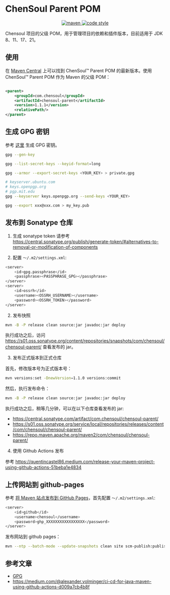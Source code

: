 # ChenSoul Parent POM

<p align="center">
  <a href="https://search.maven.org/artifact/com.chensoul/chensoul-parent">
    <img alt="maven" src="https://img.shields.io/maven-central/v/com.chensoul/chensoul-parent.svg?style=flat-square"/>
  </a>

  <a href="https://www.apache.org/licenses/LICENSE-2.0">
    <img alt="code style" src="https://img.shields.io/badge/license-Apache%202-4EB1BA.svg?style=flat-square"/>
  </a>
</p>


Chensoul 项目的父级 POM，用于管理项目的依赖和插件版本，目前适用于 JDK 8、11、17、21。

## 使用

在 [Maven Central](https://search.maven.org/artifact/com.chensoul/chensoul-parent) 上可以找到 ChenSoul™ Parent POM
的最新版本。使用 ChenSoul™ Parent POM 作为 Maven 的父级 POM：

```xml

<parent>
    <groupId>com.chensoul</groupId>
    <artifactId>chensoul-parent</artifactId>
    <version>1.1.1</version>
    <relativePath/>
</parent>
```

## 生成 GPG 密钥

参考 [这里](https://central.sonatype.org/publish/requirements/gpg/#generating-a-key-pair) 生成 GPG 密钥。

```bash
gpg --gen-key

gpg --list-secret-keys --keyid-format=long

gpg --armor --export-secret-keys <YOUR_KEY> > private.gpg

# keyserver.ubuntu.com
# keys.openpgp.org
# pgp.mit.edu
gpg --keyserver keys.openpgp.org --send-keys <YOUR_KEY>

gpg --export xxx@xxx.com > my_key.pub
```

## 发布到 Sonatype 仓库

1. 生成 sonatype token
   请参考 https://central.sonatype.org/publish/generate-token/#alternatives-to-removal-or-modification-of-components

2. 配置 `～/.m2/settings.xml`:

```bash
<server>
    <id>gpg.passphrase</id>
    <passphrase><PASSPHRASE_GPG></passphrase>
</server>
<server>
    <id>ossrh</id>
    <username><OSSRH_USERNAME></username>
    <password><OSSRH_TOKEN></password>
</server>
```

2. 发布快照

```bash
mvn -B -P release clean source:jar javadoc:jar deploy
```

执行成功之后，访问 https://s01.oss.sonatype.org/content/repositories/snapshots/com/chensoul/chensoul-parent/ 查看发布的 jar。

3. 发布正式版本到正式仓库

首先，修改版本号为正式版本号：

```bash
mvn versions:set -DnewVersion=1.1.0 versions:commit
```
然后，执行发布命令：

```bash
mvn -B -P release clean source:jar javadoc:jar deploy
```

执行成功之后，稍等几分钟，可以在以下仓库查看发布的 jar:
- https://central.sonatype.com/artifact/com.chensoul/chensoul-parent/
- https://s01.oss.sonatype.org/service/local/repositories/releases/content/com/chensoul/chensoul-parent/
- https://repo.maven.apache.org/maven2/com/chensoul/chensoul-parent/

4. 使用 Github Actions 发布

参考 https://quentincastel86.medium.com/release-your-maven-project-using-github-actions-51beba1e4834

## 上传网站到 github-pages

参考 [将 Maven 站点发布到 GitHub Pages](https://blog.chensoul.cc/posts/2024/07/18/publishing-a-maven-site-to-github-pages/)，首先配置 `～/.m2/settings.xml`:

```bash
<server>
    <id>github</id>
    <username>chensoul</username>
    <password>ghp_XXXXXXXXXXXXXXXXX</password>
</server>
```

发布网站到 github pages：

```bash
mvn --ntp --batch-mode --update-snapshots clean site scm-publish:publish-scm -Dscmpublish.serverId=github
```

## 参考文章

- [GPG](https://central.sonatype.org/publish/requirements/gpg/)
- https://medium.com/@alexander.volminger/ci-cd-for-java-maven-using-github-actions-d009a7cb4b8f
